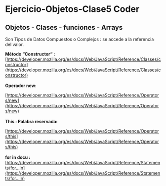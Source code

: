 # Ejercicio-Objetos-Clase5 Coder
## Objetos - Clases - funciones - Arrays
Son Tipos de Datos Compuestos o Complejos : se accede a la referencia del valor.

**Método “Constructor” :**
<br>
[https://developer.mozilla.org/es/docs/Web/JavaScript/Reference/Classes/constructor](https://developer.mozilla.org/es/docs/Web/JavaScript/Reference/Classes/constructor)
<br>
<br>
**Operador new:**

[https://developer.mozilla.org/es/docs/Web/JavaScript/Reference/Operators/new](https://developer.mozilla.org/es/docs/Web/JavaScript/Reference/Operators/new)
<br>
<br>
**This :  Palabra reservada:**

[https://developer.mozilla.org/es/docs/Web/JavaScript/Reference/Operators/this](https://developer.mozilla.org/es/docs/Web/JavaScript/Reference/Operators/this)
<br>
<br>
**for in docu :**
<br>
[https://developer.mozilla.org/es/docs/Web/JavaScript/Reference/Statements/for...in](https://developer.mozilla.org/es/docs/Web/JavaScript/Reference/Statements/for...in)
